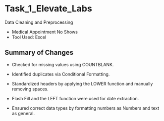 # Task_1_Elevate_Labs
Data Cleaning and Preprocessing
- Medical Appointment No Shows
- Tool Used: Excel

## Summary of Changes

- Checked for missing values using COUNTBLANK.

- Identified duplicates via Conditional Formatting.

- Standardized headers by applying the LOWER function and manually removing spaces.

- Flash Fill and the LEFT function were used for date extraction.

- Ensured correct data types by formatting numbers as Numbers and text as general.
